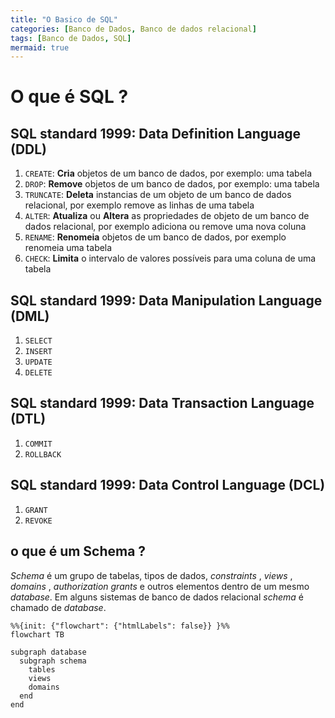 ```yaml
---
title: "O Basico de SQL"
categories: [Banco de Dados, Banco de dados relacional]
tags: [Banco de Dados, SQL]
mermaid: true
---
```


# O que é SQL ?

## SQL standard 1999: Data Definition Language (DDL)

1. `CREATE`: **Cria** objetos de um banco de dados, por exemplo: uma tabela
2. `DROP`: **Remove** objetos de um banco de dados, por exemplo: uma tabela
3. `TRUNCATE`: **Deleta** instancias de um objeto de um banco de dados relacional, por exemplo remove as linhas de uma tabela
4. `ALTER`: **Atualiza** ou **Altera** as propriedades de objeto de um banco de dados relacional, por exemplo adiciona ou remove uma nova coluna
5. `RENAME`: **Renomeia** objetos de um banco de dados, por exemplo renomeia uma tabela
6. `CHECK`: **Limita**  o intervalo de valores possíveis para uma coluna de uma tabela

## SQL standard 1999: Data Manipulation Language (DML)

1. `SELECT`
2. `INSERT`
3. `UPDATE`
4. `DELETE`

## SQL standard 1999: Data Transaction Language (DTL)

1. `COMMIT`
2. `ROLLBACK`

## SQL standard 1999: Data Control Language (DCL)

1. `GRANT`
2. `REVOKE`


## o que é um Schema ?

_Schema_ é um grupo de tabelas, tipos de dados, _constraints_ , _views_ , _domains_ , _authorization grants_ e outros elementos dentro de um mesmo _database_.
Em alguns sistemas de banco de dados relacional _schema_ é chamado de _database_.

```mermaid
%%{init: {"flowchart": {"htmlLabels": false}} }%%
flowchart TB

subgraph database
  subgraph schema
    tables
    views
    domains
  end
end
```
